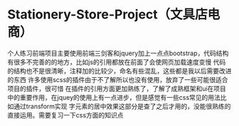 # Stationery-Store-Project（文具店电商）
个人练习前端项目主要使用前端三剑客和jquery加上一点点bootstrap，代码结构有很多不完善的的地方，比如js的引用都放在前面了会使网页加载速度变慢
代码的结构也不是很清晰，注释加的比较少，命名有些混乱，这些都是我以后需要改进的东西
许多使用scss的插件由于不了解所以也没有使用，放弃了一些可能很适合项目的插件，很可惜
在插件的引用方面更加熟练了，了解了成熟框架和ui在项目中的重要作用，在jquey的使用上有一点进步，但是感觉有一些css常见的用法比如通过transform实现
字元素的居中效果这部分是查了之后才用的，没能很熟练的直接运用。需要复习一下css方面的知识点
